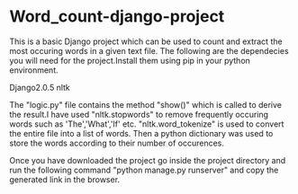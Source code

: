 # Word_count-django-project

This is a basic Django project which can be used to count and extract the most occuring words in a given text file.
The following are the dependecies you will need for the project.Install them using pip in your python environment.


Django2.0.5
nltk


The "logic.py" file contains the method "show()" which is called to derive the result.I have used "nltk.stopwords" to remove frequently occuring words such as 'The','What','If' etc.
"nltk.word_tokenize" is used to convert the entire file into a list of words.
Then a python dictionary was used to store the words according to their number of occurences.

Once you have downloaded the project go inside the project directory and run the following command "python manage.py runserver" and copy the generated link in the browser.
